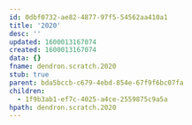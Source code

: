 ```yaml
---
id: 0dbf0732-ae82-4877-97f5-54562aa410a1
title: '2020'
desc: ''
updated: 1600013167074
created: 1600013167074
data: {}
fname: dendron.scratch.2020
stub: true
parent: bda5bccb-c679-4ebd-854e-67f9f6bc07fa
children:
  - 1f9b3ab1-ef7c-4025-a4ce-2559875c9a5a
hpath: dendron.scratch.2020
---
```


